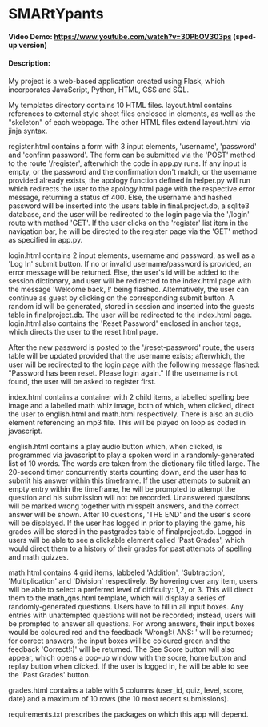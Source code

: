 # SMARtYpants
#### Video Demo: https://www.youtube.com/watch?v=30PbOV303ps (sped-up version)
#### Description:
My project is a web-based application created using Flask, which incorporates JavaScript, Python, HTML, CSS and SQL.

My templates directory contains 10 HTML files. layout.html contains references to external style sheet files enclosed in <link>  elements, as well as the "skeleton" of each webpage. The other HTML files extend layout.html via jinja syntax.

register.html contains a form with 3 input elements, 'username', 'password' and 'confirm password'. The form can be submitted via the 'POST' method to the route '/register', afterwhich the code in app.py runs. If any input is empty, or the password and the confirmation don't match, or the username provided already exists, the apology function defined in helper.py will run which redirects the user to the apology.html page with the respective error message, returning a status of 400. Else, the username and hashed password will be inserted into the users table in final.project.db, a sqlite3 database, and the user will be redirected to the login page via the '/login' route with method 'GET'. If the user clicks on the 'register' list item in the navigation bar, he will be directed to the register page via the 'GET' method as specified in app.py.

login.html contains 2 input elements, username and password, as well as a 'Log In' submit button. If no or invalid username/password is provided, an error message will be returned. Else, the user's id will be added to the session dictionary, and user will be redirected to the index.html page with the message 'Welcome back, <username>!' being flashed. Alternatively, the user can continue as guest by clicking on the corresponding submit button. A random id will be generated, stored in session and inserted into the guests table in finalproject.db. The user will be redirected to the index.html page. login.html also contains the 'Reset Password' enclosed in anchor tags, which directs the user to the reset.html page.

After the new password is posted to the '/reset-password' route, the users table will be updated provided that the username exists; afterwhich, the user will be redirected to the login page with the following message flashed: "Password has been reset. Please login again." If the username is not found, the user will be asked to register first.

index.html contains a container with 2 child items, a labelled spelling bee image and a labelled math whiz image, both of which, when clicked, direct the user to english.html and math.html respectively. There is also an audio element referencing an mp3 file. This will be played on loop as coded in javascript.

english.html contains a play audio button which, when clicked, is programmed via javascript to play a spoken word in a randomly-generated list of 10 words. The words are taken from the dictionary file titled large. The 20-second timer concurrently starts counting down, and the user has to submit his answer within this timeframe. If the user attempts to submit an empty entry within the timeframe, he will be prompted to attempt the question and his submission will not be recorded. Unanswered questions will be marked wrong together with misspelt answers, and the correct answer will be shown. After 10 questions, 'THE END' and the user's score will be displayed. If the user has logged in prior to playing the game, his grades will be stored in the pastgrades table of finalproject.db. Logged-in users will be able to see a clickable <a> element called 'Past Grades', which would direct them to a history of their grades for past attempts of spelling and math quizzes.

math.html contains 4 grid items, labbeled 'Addition', 'Subtraction', 'Multiplication' and 'Division' respectively. By hovering over any item, users will be able to select a preferred level of difficulty: 1,2, or 3. This will direct them to the math_qns.html template, which will display a series of randomly-generated questions. Users have to fill in all input boxes. Any entries with unattempted questions will not be recorded; instead, users will be prompted to answer all questions. For wrong answers, their input boxes would be coloured red and the feedback 'Wrong!:( ANS: <ans>' will be returned; for correct answers, the input boxes will be coloured green and the feedback 'Correct!:)' will be returned. The See Score button will also appear, which opens a pop-up window with the socre, home button and replay button when clicked. If the user is logged in, he will be able to see the 'Past Grades' button.

grades.html contains a table with 5 columns (user_id, quiz, level, score, date) and a maximum of 10 rows (the 10 most recent submissions).

requirements.txt prescribes the packages on which this app will depend.
